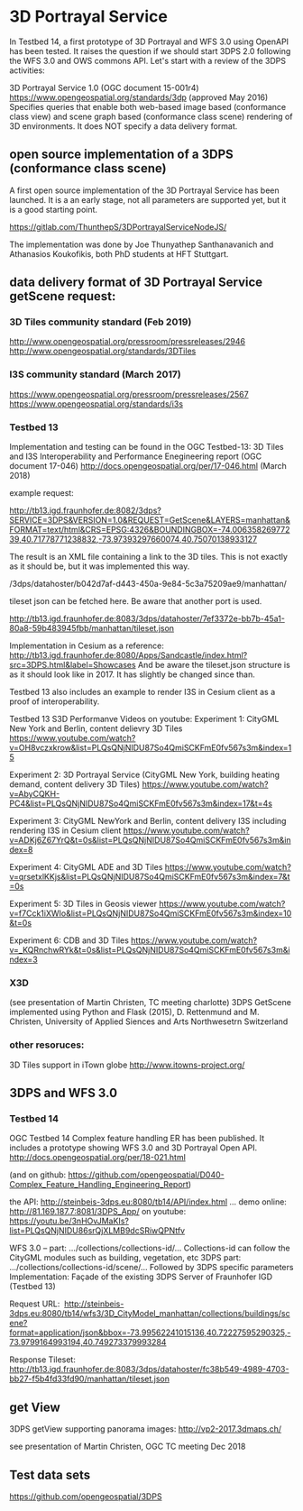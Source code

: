 # 3D Portrayal Service

In Testbed 14, a first prototype of 3D Portrayal and WFS 3.0 using OpenAPI has been tested. It raises the question if we should start 3DPS 2.0 following the WFS 3.0 and OWS commons API. Let's start with a review of the 3DPS activities:

3D Portrayal Service 1.0 (OGC document 15-001r4)
https://www.opengeospatial.org/standards/3dp (approved May 2016)
Specifies queries that enable both web-based image based (conformance class view) and scene graph based (conformance class scene) rendering of 3D environments. It does NOT specify a data delivery format. 

## open source implementation of a 3DPS (conformance class scene)

A first open source implementation of the 3D Portrayal Service has been launched. It is a an early stage, not all parameters are supported yet, but it is a good starting point. 

https://gitlab.com/ThunthepS/3DPortrayalServiceNodeJS/

The implementation was done by Joe Thunyathep Santhanavanich and Athanasios Koukofikis, both PhD students at HFT Stuttgart.

## data delivery format of 3D Portrayal Service getScene request:

### 3D Tiles community standard (Feb 2019)
http://www.opengeospatial.org/pressroom/pressreleases/2946
http://www.opengeospatial.org/standards/3DTiles

### I3S community standard (March 2017)
https://www.opengeospatial.org/pressroom/pressreleases/2567
https://www.opengeospatial.org/standards/i3s

### Testbed 13
Implementation and testing can be found in the OGC Testbed-13: 3D Tiles and I3S Interoperability and Performance Enegineering report (OGC document 17-046)
http://docs.opengeospatial.org/per/17-046.html (March 2018)

example request:

http://tb13.igd.fraunhofer.de:8082/3dps?SERVICE=3DPS&VERSION=1.0&REQUEST=GetScene&LAYERS=manhattan&FORMAT=text/html&CRS=EPSG:4326&BOUNDINGBOX=-74.00635826977239,40.71778771238832,-73.97393297660074,40.75070138933127

The result is an XML file containing a link to the 3D tiles. This is not exactly as it should be, but it was implemented this way.

/3dps/datahoster/b042d7af-d443-450a-9e84-5c3a75209ae9/manhattan/

tileset json can be fetched here. Be aware that another port is used.

http://tb13.igd.fraunhofer.de:8083/3dps/datahoster/7ef3372e-bb7b-45a1-80a8-59b483945fbb/manhattan/tileset.json

Implementation in Cesium as a reference:
http://tb13.igd.fraunhofer.de:8080/Apps/Sandcastle/index.html?src=3DPS.html&label=Showcases
And be aware the tileset.json structure  is as it should look like in 2017. It has slightly be changed since than.

Testbed 13 also includes an example to render I3S in Cesium client as a proof of interoperability.

Testbed 13 S3D Performanve Videos on youtube:
Experiment 1: CityGML New York and Berlin, content delievry 3D Tiles
https://www.youtube.com/watch?v=OH8vczxkrow&list=PLQsQNjNIDU87So4QmiSCKFmE0fv567s3m&index=15

Experiment 2: 3D Portrayal Service (CityGML New York, building heating demand, content delivery 3D Tiles) 
https://www.youtube.com/watch?v=AbyCQKH-PC4&list=PLQsQNjNIDU87So4QmiSCKFmE0fv567s3m&index=17&t=4s

Experiment 3: CityGML NewYork and Berlin, content delivery I3S including rendering I3S in Cesium client
https://www.youtube.com/watch?v=ADKj6Z67YrQ&t=0s&list=PLQsQNjNIDU87So4QmiSCKFmE0fv567s3m&index=8

Experiment 4: CityGML ADE and 3D Tiles
https://www.youtube.com/watch?v=qrsetxlKKjs&list=PLQsQNjNIDU87So4QmiSCKFmE0fv567s3m&index=7&t=0s

Experiment 5: 3D Tiles in Geosis viewer
https://www.youtube.com/watch?v=f7Cck1iXWIo&list=PLQsQNjNIDU87So4QmiSCKFmE0fv567s3m&index=10&t=0s

Experiment 6: CDB and 3D Tiles
https://www.youtube.com/watch?v=_KQRnchwRYk&t=0s&list=PLQsQNjNIDU87So4QmiSCKFmE0fv567s3m&index=3

### X3D 
(see presentation of Martin Christen, TC meeting charlotte)
3DPS GetScene implemented using Python and Flask (2015), D. Rettenmund and M. Christen, University of Applied Siences and Arts Northwesetrn Switzerland


### other resoruces:

3D Tiles support in iTown globe
http://www.itowns-project.org/

## 3DPS and WFS 3.0
### Testbed 14

OGC Testbed 14 Complex feature handling ER has been published. It includes a prototype showing WFS 3.0 and 3D Portrayal Open API.
http://docs.opengeospatial.org/per/18-021.html 

(and on github: https://github.com/opengeospatial/D040-Complex_Feature_Handling_Engineering_Report)

the API: http://steinbeis-3dps.eu:8080/tb14/API/index.html …
demo online: http://81.169.187.7:8081/3DPS_App/
on youtube: https://youtu.be/3nHOvJMaKIs?list=PLQsQNjNIDU86srQjXLMB9dcSRiwQPNtfv


WFS 3.0  – part: …/collections/collections-id/…
Collections-id can follow the CityGML modules such as building, vegetation, etc
3DPS part: …/collections/collections-id/scene/…
Followed by 3DPS specific parameters
Implementation: 
Façade of the existing 3DPS Server of Fraunhofer IGD (Testbed 13)

Request URL: 
http://steinbeis-3dps.eu:8080/tb14/wfs3/3D_CityModel_manhattan/collections/buildings/scene?format=application/json&bbox=-73.99562241015136,40.72227595290325,-73.9799164993194,40.749273379993284


Response Tileset: 
http://tb13.igd.fraunhofer.de:8083/3dps/datahoster/fc38b549-4989-4703-bb27-f5b4fd33fd90/manhattan/tileset.json



## get View

3DPS getView supporting panorama images:
http://vp2-2017.3dmaps.ch/

see presentation of Martin Christen, OGC TC meeting Dec 2018

## Test data sets 
https://github.com/opengeospatial/3DPS

